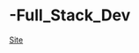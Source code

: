 # -Full_Stack_Dev

<a href="https://mohammed-boutahar.github.io/Full-Stack-Dev/site/" target="_blank"> Site </a>
